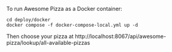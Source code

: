 
To run Awesome Pizza as a Docker container:

    cd deploy/docker
    docker compose -f docker-compose-local.yml up -d

Then choose your pizza at http://localhost:8067/api/awesome-pizza/lookup/all-available-pizzas
